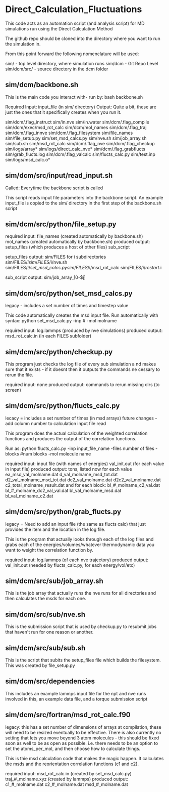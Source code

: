 # Direct\_Calculation\_Fluctuations

This code acts as an automation script (and analysis script) for MD simulations run using the Direct Calculation Method

The github repo should be cloned into the directory where you want to run the simulation in.

From this point forward the following nomenclature will be used:

sim/ - top level directory, where simulation runs
sim/dcm - Git Repo Level
sim/dcm/src/ - source directory in the dcm folder



## sim/dcm/backbone.sh

This is the main code you interact with-
run by: bash backbone.sh

Required Input: input\_file (in sim/ directory)
Output: Quite a bit, these are just the ones that it specifically creates when you run it.

sim/dcm/.flag\_instruct
sim/in.nve
sim/in.water
sim/dcm/.flag\_compile
sim/dcm/exec/msd\_rot\_calc
sim/dcm/mol\_names
sim/dcm/.flag\_traj
sim/dcm/.flag\_innve
sim/dcm/.flag\_filesystem
sim/file\_names
sim/file\_setup.py
sim/set\_msd\_calcs.py
sim/nve.sh
sim/job\_array.sh
sim/sub.sh
sim/msd\_rot\_calc
sim/dcm/.flag\_nve
sim/dcm/.flag\_checkup
sim/logs/array\*
sim/logs/direct\_calc\_nve\*
sim/dcm/.flag\_grabflucts
sim/grab\_flucts.log
sim/dcm/.flag\_valcalc
sim/flucts\_calc.py
sim/test.inp
sim/logs/msd\_calc.o\*

## sim/dcm/src/input/read\_input.sh

Called: Everytime the backbone script is called

This script reads input file parameters into the backbone script. An example input\_file is copied to the sim/ directory in the first step of the backbone.sh script

## sim/dcm/src/python/file\_setup.py

required input: file\_names (created automatically by backbone.sh)
        mol\_names (created automatically by backbone.sh)
produced output: setup\_files (which produces a host of other files)
         sub\_script

setup\_files output:
sim/FILES
for i subdirectories
sim/FILES/$i
sim/FILES/$i/nve.sh
sim/FILES/$i/set\_msd\_calcs.py
sim/FILES/$i/msd\_rot\_calc
sim/FILES/$i/restart.$i

sub\_script output:
sim/job\_array\_[0-$j]


## sim/dcm/src/python/set\_msd\_calcs.py

legacy - includes a set number of times and timestep value

This code automatically creates the msd input file.
Run automatically with syntax: python set\_msd\_calc.py -inp # -mol molname

required input: log.lammps (produced by nve simulations)
produced output: msd\_rot\_calc.in (in each FILES subfolder)

## sim/dcm/src/python/checkup.py

This program just checks the log file of every sub simulation a
nd makes sure that it exists - if it doesnt then it outputs the commands ne
cessary to rerun the file.

required input: none
produced output: commands to rerun missing dirs (to screen)


## sim/dcm/src/python/flucts\_calc.py

lecacy = includes a set number of times (in msd arrays)
future changes - add column number to calculation input file read

This program does the actual calculation of the weighted correlation functions and produces the output of the correlation functions.

Run as: python flucts\_calc.py -inp input\_file\_name -files number of files -blocks #num blocks -mol molecule name

required input: input file (with names of energies)
                val\_init.out (for each value in input file)
produced output: tons, listed now for each value
    ea\_msd\_val\_molname.dat 
    d\_val\_molname\_msd\_tot.dat
    d2\_val\_molname\_msd\_tot.dat
    dc2\_val\_molname.dat
    d2c2\_val\_molname.dat
    c2\_total\_molname\_result.dat
    and for each block:
        bl\_\#\_molname\_c2\_val.dat
        bl\_\#\_molname\_dc2\_val\_val.dat
        bl\_val\_molname\_msd.dat
        bl\_val\_molname\_c2.dat

## sim/dcm/src/python/grab\_flucts.py

legacy = Need to add an input file (the same as flucts calc) that just provides the item and the location in the log file.

This is the program that actually looks through each of the log files and grabs each of the energies/volumes/whatever thermodynamic data you want to weight the correlation function by.

required input: log.lammps (of each nve trajectory)
produced output: val\_init.out (needed by flucts\_calc.py, for each energy/vol/etc)

## sim/dcm/src/sub/job\_array.sh

This is the job array that actually runs the nve runs for all directories and then calculates the msds for each one.

## sim/dcm/src/sub/nve.sh

This is the submission script that is used by checkup.py to resubmit jobs that haven't run for one reason or another.

## sim/dcm/src/sub/sub.sh

This is the script that subits the setup\_files file which builds the filesystem. This was created by file\_setup.py

## sim/dcm/src/dependencies

This includes an example lammps input file for the npt and nve runs involved in this, an example data file, and a torque submission script

## sim/dcm/src/fortran/msd\_rot\_calc.f90

legacy: this has a set number of dimensions of arrays at compilation, these will need to be resized eventually to be effective.
        There is also currently no setting that lets you move beyond 3 atom molecules - this should be fixed soon as well to be as open as possible. i.e. there needs to be an option to set the atoms\_per\_mol, and then choose how to calculate things.


This is thie msd calculation code that makes the magic happen. It calculates the msds and the reorientation correlation functions (c1 and c2).

required input: msd\_rot\_calc.in (created by set\_msd\_calc.py)
                traj\_#\_molname.xyz (created by lammps)
produced output: c1\_\#\_molname.dat
                 c2\_\#\_molname.dat
                 msd\_\#\_molname.dat
